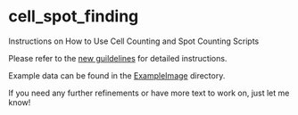 # cell_spot_finding
Instructions on How to Use Cell Counting and Spot Counting Scripts

Please refer to the [new guildelines](https://github.com/ZenghuPKU/cell_spot_finding/blob/main/cell_spot_find_new.md) for detailed instructions.

Example data can be found in the [ExampleImage](https://github.com/ZenghuPKU/cell_spot_finding/tree/main/ExampleImage) directory.

If you need any further refinements or have more text to work on, just let me know!
